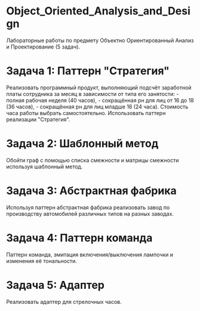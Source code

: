 # Object_Oriented_Analysis_and_Design
Лабораторные работы по предмету Объектно Ориентированный Анализ и Проектирование (5 задач).


# Задача 1: Паттерн "Стратегия"
Реализовать программный продукт, выполняющий подсчёт заработной платы сотрудника за месяц
в зависимости от типа его занятости:  - полная рабочая неделя (40 часов),
                                      - сокращённая рн для лиц от 16 до 18 (36 часов), 
                                      - сокращённая рн для лиц младше 16 (24 часа).
Стоимость часа работы выбрать самостоятельно. Использовать паттерн реализации "Стратегия".


# Задача 2: Шаблонный метод
Обойти граф с помощью списка смежности и матрицы смежности используя шаблонный метод.


# Задача 3: Абстрактная фабрика
Используя паттерн абстрактная фабрика реализовать завод по производству автомобилей различных типов на разных заводах.


# Задача 4: Паттерн команда
Паттерн команда, эмитация включения/выключения лампочки и изменения её тональности. 


# Задача 5: Адаптер
Реализовать адаптер для стрелочных часов. 
